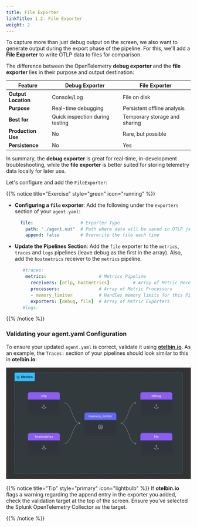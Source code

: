 ```yaml
---
title: File Exporter
linkTitle: 1.2. File Exporter
weight: 2
---
```


To capture more than just debug output on the screen, we also want to generate output during the export phase of the pipeline. For this, we'll add a **File Exporter** to write OTLP data to files for comparison.

The difference between the OpenTelemetry **debug exporter** and the **file exporter** lies in their purpose and output destination:

| Feature               | Debug Exporter                   | File Exporter                  |
|-----------------------|----------------------------------|--------------------------------|
| **Output Location**   | Console/Log                     | File on disk                  |
| **Purpose**           | Real-time debugging             | Persistent offline analysis   |
| **Best for**          | Quick inspection during testing | Temporary storage and sharing |
| **Production Use**    | No                              | Rare, but possible            |
| **Persistence**       | No                              | Yes                           |

In summary, the **debug exporter** is great for real-time, in-development troubleshooting, while the **file exporter** is better suited for storing telemetry data locally for later use.

Let's configure and add the `FileExporter`:

{{% notice title="Exercise" style="green" icon="running" %}}

- **Configuring a `file` exporter**: Add the following under the `exporters` section of your `agent.yaml`:

  ```yaml
    file:                  # Exporter Type
      path: "./agent.out"  # Path where data will be saved in OTLP json format
      append: false        # Overwrite the file each time
  ```

- **Update the Pipelines Section**: Add the `file` exporter to the `metrics`, `traces` and `logs` pipelines (leave debug as the first in the array). Also, add the `hostmetrics` receiver to the `metrics` pipeline.

  ```yaml
     #traces:
      metrics:                    # Metrics Pipeline
        receivers: [otlp, hostmetrics]         # Array of Metric Receivers
        processors:               # Array of Metric Processors
        - memory_limiter          # Handles memory limits for this Pipeline
        exporters: [debug, file]  # Array of Metric Exporters
     #logs:
  ```

{{% /notice %}}

### Validating your agent.yaml Configuration

To ensure your updated `agent.yaml` is correct, validate it using [**otelbin.io**](https://www.otelbin.io/).
As an example, the `Traces:` section of your pipelines should look similar to this in **otelbin.io**:

![otelbin-a-1-2-w](../../../images/agent-1-2-metrics.png?width=25vw)

{{% notice title="Tip" style="primary" icon="lightbulb" %}}
If **otelbin.io** flags a warning regarding the append entry in the exporter you added, check the validation target at the top of the screen. Ensure you’ve selected the Splunk OpenTelemetry Collector as the target.

{{% /notice %}}
